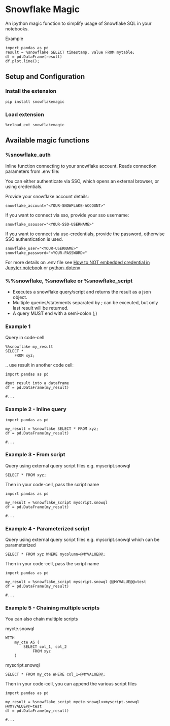 # Snowflake Magic 

An ipython magic function to simplify usage of Snowflake SQL in your notebooks.

Example
```
import pandas as pd
result = %snowflake SELECT timestamp, value FROM mytable;
df = pd.DataFrame(result)
df.plot.line();
```

## Setup and Configuration

### Install the extension

```
pip install snowflakemagic
```

### Load extension
```
%reload_ext snowflakemagic
```

## Available magic functions

### %snowflake_auth
Inline function connecting to your snowflake account. Reads connection parameters from .env file:

You can either authenticate via SSO, which opens an external browser, or using credentials. 

Provide your snowflake account details:

```
snowflake_account="<YOUR-SNOWFLAKE-ACCOUNT>"
```

If you want to connect via sso, provide your sso username: 

```
snowflake_ssouser="<YOUR-SSO-USERNAME>"
```

If you want to connect via use-credentials, provide the password, otherwise SSO authentication is used.
```
snowflake_user="<YOUR-USERNAME>"
snowflake_password="<YOUR-PASSWORD>"
```

For more details on .env file see [How to NOT embedded credential in Jupyter notebook](https://yuthakarn.medium.com/how-to-not-show-credential-in-jupyter-notebook-c349f9278466) or [python-dotenv](https://pypi.org/project/python-dotenv/)


### %%snowflake, %snowflake or %snowflake_script
* Executes a snowflake query/script and returns the result as a json object. 
* Multiple queries/statements separated by ; can be exceuted, but only last result will be returned. 
* A query MUST end with a semi-colon (;)

### Example 1 
Query in code-cell
```
%%snowflake my_result
SELECT * 
    FROM xyz;
```

.. use result in another code cell:
```
import pandas as pd

#put result into a dataframe
df = pd.DataFrame(my_result)

#...
```

### Example 2 - Inline query
```
import pandas as pd

my_result = %snowflake SELECT * FROM xyz;
df = pd.DataFrame(my_result)

#...
```

### Example 3 - From script
Query using external query script files e.g. myscript.snowql
```
SELECT * FROM xyz;
```

Then in your code-cell, pass the script name 
```
import pandas as pd

my_result = %snowflake_script myscript.snowql
df = pd.DataFrame(my_result)

#...
```

### Example 4 - Parameterized script
Query using external query script files e.g. myscript.snowql which can be parameterized
```
SELECT * FROM xyz WHERE mycolumn=@MYVALUE@@;
```

Then in your code-cell, pass the script name 
```
import pandas as pd

my_result = %snowflake_script myscript.snowql @@MYVALUE@@=test
df = pd.DataFrame(my_result)

#...
```

### Example 5 - Chaining multiple scripts
You can also chain multiple scripts

mycte.snowql
```
WITH
    my_cte AS (
        SELECT col_1, col_2
            FROM xyz
    )
```

myscript.snowql
```
SELECT * FROM my_cte WHERE col_1=@MYVALUE@@;
```

Then in your code-cell, you can append the various script files
```
import pandas as pd

my_result = %snowflake_script mycte.snowql<<myscript.snowql @@MYVALUE@@=test
df = pd.DataFrame(my_result)

#...
```